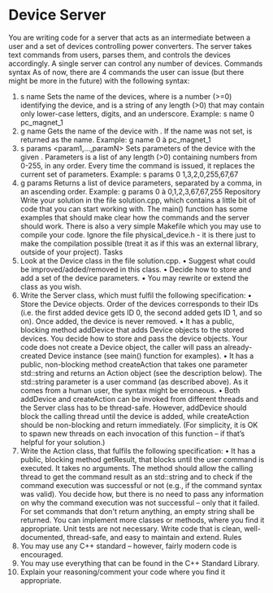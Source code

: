 # Device Server
You are writing code for a server that acts as an intermediate between a user and a set of devices
controlling power converters. The server takes text commands from users, parses them, and controls
the devices accordingly. A single server can control any number of devices.
Commands syntax
As of now, there are 4 commands the user can issue (but there might be more in the future) with the
following syntax:
1. s name <id> <name>
Sets the name of the devices, where <id> is a number (>=0) identifying the device,
and <name> is a string of any length (>0) that may contain only lower-case letters,
digits, and an underscore.
Example: s name 0 pc_magnet_1
2. g name <id>
Gets the name of the device with <id>. If the name was not set, <id> is returned as
the name.
Example: g name 0 à pc_magnet_1
3. s params <id> <param1,...,paramN>
Sets parameters of the device with the given <id>. Parameters is a list of any length
(>0) containing numbers from 0-255, in any order.
Every time the command is issued, it replaces the current set of parameters.
Example: s params 0 1,3,2,0,255,67,67
4. g params <id>
Returns a list of device parameters, separated by a comma, in an ascending order.
Example: g params 0 à 0,1,2,3,67,67,255
Repository
Write your solution in the file solution.cpp, which contains a little bit of code that you can start working
with. The main() function has some examples that should make clear how the commands and the
server should work. There is also a very simple Makefile which you may use to compile your code.
Ignore the file physical_device.h - it is there just to make the compilation possible (treat it as if this was
an external library, outside of your project).
Tasks
1. Look at the Device class in the file solution.cpp.
• Suggest what could be improved/added/removed in this class.
• Decide how to store and add a set of the device parameters.
• You may rewrite or extend the class as you wish.
2. Write the Server class, which must fulfil the following specification:
• Store the Device objects. Order of the devices corresponds to their IDs (i.e. the first added
device gets ID 0, the second added gets ID 1, and so on). Once added, the device is never
removed.
• It has a public, blocking method addDevice that adds Device objects to the stored devices.
You decide how to store and pass the device objects. Your code does not create a Device
object, the caller will pass an already-created Device instance (see main() function for
examples).
• It has a public, non-blocking method createAction that takes one parameter std::string
and returns an Action object (see the description below). The std::string parameter is a user
command (as described above). As it comes from a human user, the syntax might be
erroneous.
• Both addDevice and createAction can be invoked from different threads and the Server
class has to be thread-safe. However, addDevice should block the calling thread until the
device is added, while createAction should be non-blocking and return immediately. (For
simplicity, it is OK to spawn new threads on each invocation of this function – if that’s helpful for
your solution.)
3. Write the Action class, that fulfils the following specification:
• It has a public, blocking method getResult, that blocks until the user command is
executed. It takes no arguments. The method should allow the calling thread to get the
command result as an std::string and to check if the command execution was successful
or not (e.g., if the command syntax was valid). You decide how, but there is no need to pass
any information on why the command execution was not successful – only that it failed.
For set commands that don't return anything, an empty string shall be returned.
You can implement more classes or methods, where you find it appropriate. Unit tests are not
necessary. Write code that is clean, well-documented, thread-safe, and easy to maintain and extend.
Rules
1. You may use any C++ standard – however, fairly modern code is encouraged.
2. You may use everything that can be found in the C++ Standard Library.
3. Explain your reasoning/comment your code where you find it appropriate.
